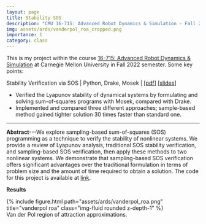 ```yaml
---
layout: page
title: Stability SOS
description: "CMU 16-715: Advanced Robot Dynamics & Simulation - Fall 22.<br>🆘 Stability Verification Using Sum-of-Squares Programming"
img: assets/ards/vanderpol_roa_cropped.png
importance: 1
category: class
---
```

This is my project within the course [16-715: Advanced Robot Dynamics & Simulation](https://github.com/dynamics-simulation-16-715) at Carnegie Mellon University in Fall 2022 semester. Some key points:

Stability Verification via SOS \| Python, Drake, Mosek \| [[pdf](/assets/ards/F22_ARDS_Report.pdf)] [[slides](https://docs.google.com/presentation/d/1_4_3-siBjZcEE_0RPOMISLzRe4aqkGiOhhM8N28gGm0/edit?usp=sharing)]

- Verified the Lyapunov stability of dynamical systems by formulating and solving sum-of-squares programs with Mosek, compared with Drake.
- Implemented and compared three different approaches; sample-based method gained tighter solution 30 times faster than standard one.

---

**Abstract**---We explore sampling-based sum-of-squares (SOS) programming as a technique to verify the stability of nonlinear systems. We provide a review of Lyapunov analysis, traditional SOS stability verification, and sampling-based SOS verification, then apply these methods to two nonlinear systems. We demonstrate that sampling-based SOS verification offers significant advantages over the traditional formulation in terms of problem size and the amount of time required to obtain a solution. The code for this project is available at [link](https://github.com/EpicDuckPotato/final_project_16715.git).

**Results**

<div class="row justify-content-sm-center">
    <div class="col-sm-6 mt-3 mt-md-0">
        {% include figure.html path="assets/ards/vanderpol_roa.png" title="vanderpol roa" class="img-fluid rounded z-depth-1" %}
    </div>
</div>
<div class="caption">
    Van der Pol region of attraction approximations.
</div>